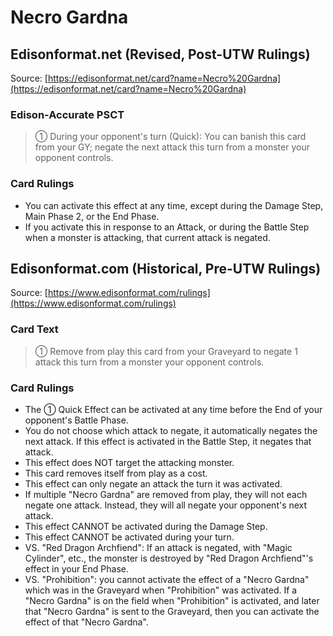 # Necro Gardna

## Edisonformat.net (Revised, Post-UTW Rulings)

Source: [https://edisonformat.net/card?name=Necro%20Gardna](https://edisonformat.net/card?name=Necro%20Gardna)

### Edison-Accurate PSCT

> ① During your opponent's turn (Quick): You can banish this card from your GY; negate the next attack this turn from a monster your opponent controls.

### Card Rulings

*   You can activate this effect at any time, except during the Damage Step, Main Phase 2, or the End Phase.
*   If you activate this in response to an Attack, or during the Battle Step when a monster is attacking, that current attack is negated.


## Edisonformat.com (Historical, Pre-UTW Rulings)

Source: [https://www.edisonformat.com/rulings](https://www.edisonformat.com/rulings)

### Card Text

> ① Remove from play this card from your Graveyard to negate 1 attack this turn from a monster your opponent controls.

### Card Rulings

*   The ① Quick Effect can be activated at any time before the End of your opponent's Battle Phase.
*   You do not choose which attack to negate, it automatically negates the next attack. If this effect is activated in the Battle Step, it negates that attack.
*   This effect does NOT target the attacking monster.
*   This card removes itself from play as a cost.
*   This effect can only negate an attack the turn it was activated.
*   If multiple "Necro Gardna" are removed from play, they will not each negate one attack. Instead, they will all negate your opponent's next attack.
*   This effect CANNOT be activated during the Damage Step.
*   This effect CANNOT be activated during your turn.
*   VS. "Red Dragon Archfiend": If an attack is negated, with "Magic Cylinder", etc., the monster is destroyed by "Red Dragon Archfiend"'s effect in your End Phase.
*   VS. "Prohibition": you cannot activate the effect of a "Necro Gardna" which was in the Graveyard when "Prohibition" was activated. If a "Necro Gardna" is on the field when "Prohibition" is activated, and later that "Necro Gardna" is sent to the Graveyard, then you can activate the effect of that "Necro Gardna".


